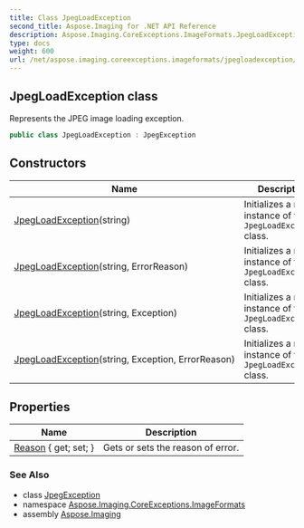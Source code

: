 ```yaml
---
title: Class JpegLoadException
second_title: Aspose.Imaging for .NET API Reference
description: Aspose.Imaging.CoreExceptions.ImageFormats.JpegLoadException class. Represents the JPEG image loading exception
type: docs
weight: 600
url: /net/aspose.imaging.coreexceptions.imageformats/jpegloadexception/
---
```

## JpegLoadException class

Represents the JPEG image loading exception.

```csharp
public class JpegLoadException : JpegException
```

## Constructors

| Name | Description |
| --- | --- |
| [JpegLoadException](jpegloadexception/#constructor)(string) | Initializes a new instance of the `JpegLoadException` class. |
| [JpegLoadException](jpegloadexception/#constructor_1)(string, ErrorReason) | Initializes a new instance of the `JpegLoadException` class. |
| [JpegLoadException](jpegloadexception/#constructor_2)(string, Exception) | Initializes a new instance of the `JpegLoadException` class. |
| [JpegLoadException](jpegloadexception/#constructor_3)(string, Exception, ErrorReason) | Initializes a new instance of the `JpegLoadException` class. |

## Properties

| Name | Description |
| --- | --- |
| [Reason](../../aspose.imaging.coreexceptions.imageformats/jpegloadexception/reason/) { get; set; } | Gets or sets the reason of error. |

### See Also

* class [JpegException](../jpegexception/)
* namespace [Aspose.Imaging.CoreExceptions.ImageFormats](../../aspose.imaging.coreexceptions.imageformats/)
* assembly [Aspose.Imaging](../../)


